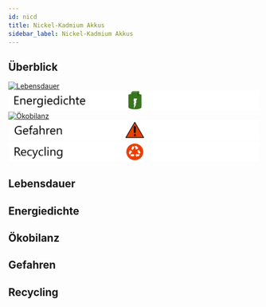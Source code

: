 ```yaml
---
id: nicd
title: Nickel-Kadmium Akkus
sidebar_label: Nickel-Kadmium Akkus
---
```


## Überblick

[![Lebensdauer](assets/lebensdauer_grün.png)](lithium#lebensdauer)
[![Energiedichte](assets/Energiedichte_voll.png)](lithium#energiedichte)
[![Ökobilanz](assets/Ökobilanz_rot.png)](lithium#ökobilanz)
[![Gefahren](assets/Gefahren_rot.png)](lithium#gefahren)
[![Recycling](assets/Recycling_rot.png)](lithium#recycling)

## Lebensdauer

## Energiedichte

## Ökobilanz

## Gefahren

## Recycling

